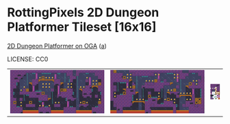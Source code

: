 RottingPixels 2D Dungeon Platformer Tileset \[16x16\]
===

[2D Dungeon Platformer on OGA](https://opengameart.org/content/2d-dungeon-platformer-tileset-16x16) ([a](https://web.archive.org/web/20230123235831/https://opengameart.org/content/2d-dungeon-platformer-tileset-16x16))

LICENSE: CC0

| | | |
|---|---|---|
| ![map-1](map-1.png) | ![map-2](map-2.png) | ![tileset](tileset.png) |


